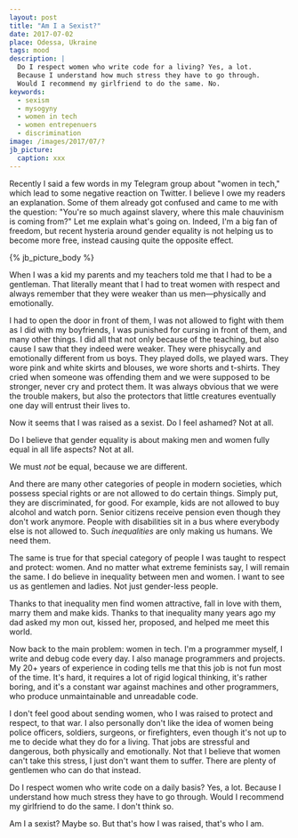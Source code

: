 ```yaml
---
layout: post
title: "Am I a Sexist?"
date: 2017-07-02
place: Odessa, Ukraine
tags: mood
description: |
  Do I respect women who write code for a living? Yes, a lot.
  Because I understand how much stress they have to go through.
  Would I recommend my girlfriend to do the same. No.
keywords:
  - sexism
  - mysogyny
  - women in tech
  - women entrepenuers
  - discrimination
image: /images/2017/07/?
jb_picture:
  caption: xxx
---
```


Recently I said a few words in my Telegram group about "women in tech,"
which lead to some negative reaction on Twitter. I believe I owe my readers
an explanation. Some of them already got confused and came to me with
the question: "You're so much against slavery, where this male
chauvinism is coming from?" Let me explain what's going on. Indeed,
I'm a big fan of freedom, but recent hysteria around gender equality
is not helping us to become more free, instead causing quite
the opposite effect.

<!--more-->

{% jb_picture_body %}

When I was a kid my parents and my teachers told me that I had to be
a gentleman. That literally meant that I had to treat women with respect
and always remember that they were weaker than us men&mdash;physically
and emotionally.

I had to open the door in front of them, I was not allowed to fight with them
as I did with my boyfriends, I was punished for cursing in
front of them, and many other things. I did all that not only because
of the teaching, but also cause I saw that they indeed were weaker. They were
phisycally and emotionally different from us boys. They played dolls,
we played wars. They wore pink and white skirts and blouses, we wore
shorts and t-shirts. They cried when someone was offending them and
we were supposed to be stronger, never cry and protect them. It was always
obvious that we were the trouble makers, but also the protectors that
little creatures eventually one day will entrust their lives to.

Now it seems that I was raised as a sexist. Do I feel ashamed? Not at all.

Do I believe that gender equality is about making men and women
fully equal in all life aspects? Not at all.

We must _not_ be equal, because we are different.

And there are many other categories of people in modern societies, which
possess special rights or are not allowed to do certain things. Simply put,
they are discriminated, for good. For example, kids are not allowed to
buy alcohol and watch porn. Senior citizens receive pension
even though they don't work anymore. People with disabilities
sit in a bus where everybody else is not allowed to. Such _inequalities_ are only
making us humans. We need them.

The same is true for that special category of people I was taught to respect
and protect: women. And no matter what extreme feminists say, I will
remain the same. I do believe in inequality between men and women. I want
to see us as gentlemen and ladies. Not just gender-less people.

Thanks to that inequality men find women attractive, fall in love with them,
marry them and make kids. Thanks to that inequality many years ago my dad asked
my mon out, kissed her, proposed, and helped me meet this world.

Now back to the main problem: women in tech. I'm a programmer myself,
I write and debug code every day. I also manage programmers and projects.
My 20+ years of experience in coding tells me that this job is not fun
most of the time. It's hard, it requires a lot of rigid logical thinking,
it's rather boring, and it's a constant war against machines and other
programmers, who produce unmaintainable and unreadable code.

I don't feel good about sending women, who I was raised to protect and respect,
to that war. I also personally don't like the idea of women being police officers,
soldiers, surgeons, or firefighters, even though it's not up to me to decide
what they do for a living. That jobs are stressful and dangerous, both
physically and emotionally. Not that I believe that women can't take this
stress, I just don't want them to suffer. There are plenty of gentlemen who can do that
instead.

Do I respect women who write code on a daily basis? Yes, a lot. Because I understand
how much stress they have to go through. Would I recommend my girlfriend to do
the same. I don't think so.

Am I a sexist? Maybe so. But that's how I was raised, that's who I am.
